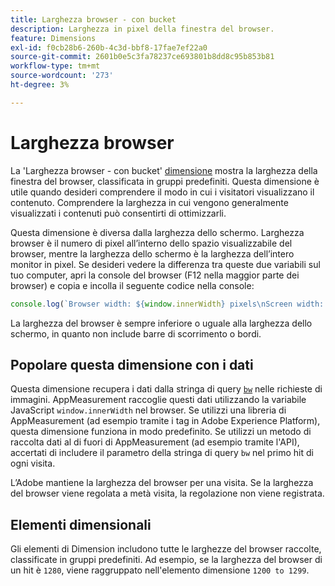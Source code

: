 ```yaml
---
title: Larghezza browser - con bucket
description: Larghezza in pixel della finestra del browser.
feature: Dimensions
exl-id: f0cb28b6-260b-4c3d-bbf8-17fae7ef22a0
source-git-commit: 2601b0e5c3fa78237ce693801b8dd8c95b853b81
workflow-type: tm+mt
source-wordcount: '273'
ht-degree: 3%

---
```


# Larghezza browser

La &#39;Larghezza browser - con bucket&#39; [dimensione](overview.md) mostra la larghezza della finestra del browser, classificata in gruppi predefiniti. Questa dimensione è utile quando desideri comprendere il modo in cui i visitatori visualizzano il contenuto. Comprendere la larghezza in cui vengono generalmente visualizzati i contenuti può consentirti di ottimizzarli.

Questa dimensione è diversa dalla larghezza dello schermo. Larghezza browser è il numero di pixel all’interno dello spazio visualizzabile del browser, mentre la larghezza dello schermo è la larghezza dell’intero monitor in pixel. Se desideri vedere la differenza tra queste due variabili sul tuo computer, apri la console del browser (F12 nella maggior parte dei browser) e copia e incolla il seguente codice nella console:

```javascript
console.log(`Browser width: ${window.innerWidth} pixels\nScreen width: ${screen.width} pixels`);
```

La larghezza del browser è sempre inferiore o uguale alla larghezza dello schermo, in quanto non include barre di scorrimento o bordi.

## Popolare questa dimensione con i dati

Questa dimensione recupera i dati dalla stringa di query [`bw`](/help/implement/validate/query-parameters.md) nelle richieste di immagini. AppMeasurement raccoglie questi dati utilizzando la variabile JavaScript `window.innerWidth` nel browser. Se utilizzi una libreria di AppMeasurement (ad esempio tramite i tag in Adobe Experience Platform), questa dimensione funziona in modo predefinito. Se utilizzi un metodo di raccolta dati al di fuori di AppMeasurement (ad esempio tramite l&#39;API), accertati di includere il parametro della stringa di query `bw` nel primo hit di ogni visita.

L’Adobe mantiene la larghezza del browser per una visita. Se la larghezza del browser viene regolata a metà visita, la regolazione non viene registrata.

## Elementi dimensionali

Gli elementi di Dimension includono tutte le larghezze del browser raccolte, classificate in gruppi predefiniti. Ad esempio, se la larghezza del browser di un hit è `1280`, viene raggruppato nell&#39;elemento dimensione `1200 to 1299`.
